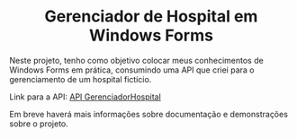 <h1 align="center">Gerenciador de Hospital em Windows Forms</h1>

<p>
  Neste projeto, tenho como objetivo colocar meus conhecimentos de Windows Forms em prática, consumindo uma API que criei para o gerenciamento de um hospital fictício.
</p>

Link para a API: [API GerenciadorHospital](https://github.com/LuisFernandoPBPereira/GerenciadorHospital_CRUD_CSharp)

<p>
  Em breve haverá mais informações sobre documentação e demonstrações sobre o projeto.
</p>

